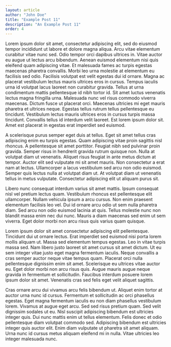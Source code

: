 ```yaml
---
layout: article
author: "John Doe"
title: "Example Post 11"
description: "An Example Post 11"
order: 4
---
```


Lorem ipsum dolor sit amet, consectetur adipiscing elit, sed do eiusmod tempor incididunt ut labore et dolore magna aliqua. Arcu vitae elementum curabitur vitae nunc sed. Odio tempor orci dapibus ultrices in. Vitae auctor eu augue ut lectus arcu bibendum. Aenean euismod elementum nisi quis eleifend quam adipiscing vitae. Et malesuada fames ac turpis egestas maecenas pharetra convallis. Morbi leo urna molestie at elementum eu facilisis sed odio. Facilisis volutpat est velit egestas dui id ornare. Magna ac placerat vestibulum lectus mauris ultrices eros in cursus. Tempus iaculis urna id volutpat lacus laoreet non curabitur gravida. Tellus at urna condimentum mattis pellentesque id nibh tortor id. Sit amet luctus venenatis lectus magna fringilla urna. Malesuada nunc vel risus commodo viverra maecenas. Dictum fusce ut placerat orci. Maecenas ultricies mi eget mauris pharetra et ultrices neque. Egestas tellus rutrum tellus pellentesque eu tincidunt. Vestibulum lectus mauris ultrices eros in cursus turpis massa tincidunt. Convallis tellus id interdum velit laoreet. Est lorem ipsum dolor sit. Amet est placerat in egestas erat imperdiet sed euismod.

A scelerisque purus semper eget duis at tellus. Eget sit amet tellus cras adipiscing enim eu turpis egestas. Quam adipiscing vitae proin sagittis nisl rhoncus. A pellentesque sit amet porttitor. Feugiat nibh sed pulvinar proin gravida. Semper risus in hendrerit gravida rutrum quisque non. Nulla at volutpat diam ut venenatis. Aliquet risus feugiat in ante metus dictum at tempor. Auctor elit sed vulputate mi sit amet mauris. Non consectetur a erat nam at lectus. Ullamcorper a lacus vestibulum sed arcu non odio euismod. Semper quis lectus nulla at volutpat diam ut. At volutpat diam ut venenatis tellus in metus vulputate. Consectetur adipiscing elit ut aliquam purus sit.

Libero nunc consequat interdum varius sit amet mattis. Ipsum consequat nisl vel pretium lectus quam. Vestibulum rhoncus est pellentesque elit ullamcorper. Nullam vehicula ipsum a arcu cursus. Non enim praesent elementum facilisis leo vel. Dui id ornare arcu odio ut sem nulla pharetra diam. Sed arcu non odio euismod lacinia at quis. Tellus molestie nunc non blandit massa enim nec dui nunc. Mauris a diam maecenas sed enim ut sem viverra. Eget dolor morbi non arcu risus quis varius quam quisque.

Lorem ipsum dolor sit amet consectetur adipiscing elit pellentesque. Tincidunt dui ut ornare lectus. Erat imperdiet sed euismod nisi porta lorem mollis aliquam ut. Massa sed elementum tempus egestas. Leo in vitae turpis massa sed. Nam libero justo laoreet sit amet cursus sit amet dictum. Ut eu sem integer vitae justo eget magna fermentum iaculis. Neque convallis a cras semper auctor neque vitae tempus quam. Placerat orci nulla pellentesque dignissim enim sit amet. Scelerisque eu ultrices vitae auctor eu. Eget dolor morbi non arcu risus quis. Augue mauris augue neque gravida in fermentum et sollicitudin. Faucibus interdum posuere lorem ipsum dolor sit amet. Venenatis cras sed felis eget velit aliquet sagittis.

Cras ornare arcu dui vivamus arcu felis bibendum ut. Aliquet enim tortor at auctor urna nunc id cursus. Fermentum et sollicitudin ac orci phasellus egestas. Eget magna fermentum iaculis eu non diam phasellus vestibulum lorem. Vivamus at augue eget arcu. Sed sed risus pretium quam. Sed velit dignissim sodales ut eu. Nisl suscipit adipiscing bibendum est ultricies integer quis. Dui nunc mattis enim ut tellus elementum. Felis donec et odio pellentesque diam volutpat commodo sed. Adipiscing bibendum est ultricies integer quis auctor elit. Enim diam vulputate ut pharetra sit amet aliquam. Urna nunc id cursus metus aliquam eleifend mi in nulla. Vitae ultricies leo integer malesuada nunc.
